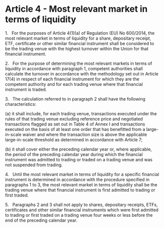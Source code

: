 # Article 4 - Most relevant market in terms of liquidity


1.   For the purposes of Article 4(1)(a) of Regulation (EU) No 600/2014, the most relevant market in terms of liquidity for a share, depositary receipt, ETF, certificate or other similar financial instrument shall be considered to be the trading venue with the highest turnover within the Union for that financial instrument.

2.   For the purpose of determining the most relevant markets in terms of liquidity in accordance with paragraph 1, competent authorities shall calculate the turnover in accordance with the methodology set out in Article 17(4) in respect of each financial instrument for which they are the competent authority and for each trading venue where that financial instrument is traded.

3.   The calculation referred to in paragraph 2 shall have the following characteristics:

(a) it shall include, for each trading venue, transactions executed under the rules of that trading venue excluding reference price and negotiated transactions flagged as set out in Table 4 of Annex I and transactions executed on the basis of at least one order that has benefitted from a large-in-scale waiver and where the transaction size is above the applicable large-in-scale threshold as determined in accordance with Article 7;

(b) it shall cover either the preceding calendar year or, where applicable, the period of the preceding calendar year during which the financial instrument was admitted to trading or traded on a trading venue and was not suspended from trading.

4.   Until the most relevant market in terms of liquidity for a specific financial instrument is determined in accordance with the procedure specified in paragraphs 1 to 3, the most relevant market in terms of liquidity shall be the trading venue where that financial instrument is first admitted to trading or first traded.

5.   Paragraphs 2 and 3 shall not apply to shares, depositary receipts, ETFs, certificates and other similar financial instruments which were first admitted to trading or first traded on a trading venue four weeks or less before the end of the preceding calendar year.
